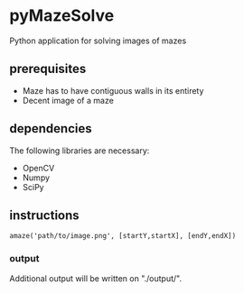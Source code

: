 # pyMazeSolve
Python application for solving images of mazes

## prerequisites
 - Maze has to have contiguous walls in its entirety
 - Decent image of a maze

## dependencies
The following libraries are necessary:
- OpenCV
- Numpy
- SciPy

## instructions
```
amaze('path/to/image.png', [startY,startX], [endY,endX])
```

### output
Additional output will be written on "./output/".
